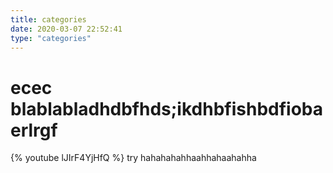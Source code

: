 ```yaml
---
title: categories
date: 2020-03-07 22:52:41
type: "categories"
---
```

# ecec blablabladhdbfhds;ikdhbfishbdfiobaerlrgf
{% youtube lJIrF4YjHfQ %}
try hahahahahhaahhahaahahha